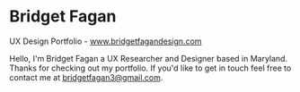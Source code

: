 # Bridget Fagan
UX Design Portfolio - www.bridgetfagandesign.com

Hello, I'm Bridget Fagan a UX Researcher and Designer based in Maryland.  Thanks for checking out my portfolio.  If you'd like to get in touch feel free to contact me at bridgetfagan3@gmail.com.
